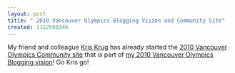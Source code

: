 ```yaml
---
layout: post
title: " 2010 Vancouver Olympics Blogging Vision and Community Site"
created: 1112503346
---
```

<p>My friend and colleague <a href="http://www.kriskrug.com/">Kris Krug</a> has already started the <a href="http://2010.dailyvancouver.com/">2010 Vancouver Olympics Community site</a> that is part of <a href="http://www.urbanvancouver.com/2010-vancouver-olympics-blogging-vision">my 2010 Vancouver Olympics Blogging vision</a>! Go Kris go!</p>

